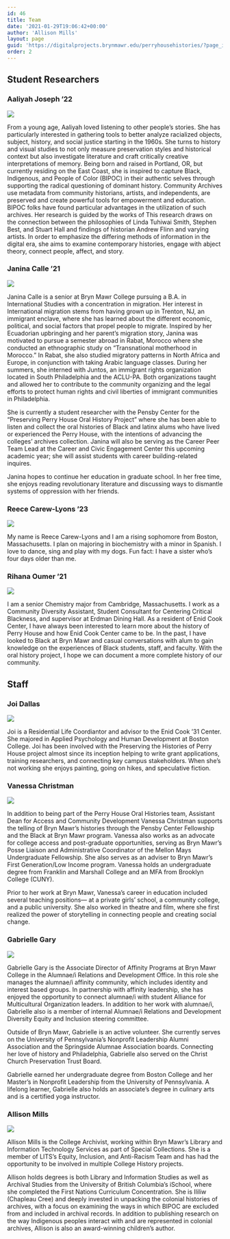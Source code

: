 ```yaml
---
id: 46
title: Team
date: '2021-01-29T19:06:42+00:00'
author: 'Allison Mills'
layout: page
guid: 'https://digitalprojects.brynmawr.edu/perryhousehistories/?page_id=46'
order: 2
---
```


## Student Researchers

### Aaliyah Joseph ’22

![](https://digitalprojects.brynmawr.edu/perryhousehistories/wp-content/uploads/2021/01/AaliayhJosephPhoto-PH.jpg)

From a young age, Aaliyah loved listening to other people’s stories. She has particularly interested in gathering tools to better analyze racialized objects, subject, history, and social justice starting in the 1960s. She turns to history and visual studies to not only measure preservation styles and historical context but also investigate literature and craft critically creative interpretations of memory. Being born and raised in Portland, OR, but currently residing on the East Coast, she is inspired to capture Black, Indigenous, and People of Color (BIPOC) in their authentic selves through supporting the radical questioning of dominant history. Community Archives use metadata from community historians, artists, and independents, are preserved and create powerful tools for empowerment and education. BIPOC folks have found particular advantages in the utilization of such archives. Her research is guided by the works of This research draws on the connection between the philosophies of Linda Tuhiwai Smith, Stephen Best, and Stuart Hall and findings of historian Andrew Flinn and varying artists. In order to emphasize the differing methods of information in the digital era, she aims to examine contemporary histories, engage with abject theory, connect people, affect, and story.

### Janina Calle ’21

![](https://digitalprojects.brynmawr.edu/perryhousehistories/wp-content/uploads/2021/01/Janina-1024x1024.png)

Janina Calle is a senior at Bryn Mawr College pursuing a B.A. in International Studies with a concentration in migration. Her interest in International migration stems from having grown up in Trenton, NJ, an immigrant enclave, where she has learned about the different economic, political, and social factors that propel people to migrate. Inspired by her Ecuadorian upbringing and her parent’s migration story, Janina was motivated to pursue a semester abroad in Rabat, Morocco where she conducted an ethnographic study on “Transnational motherhood in Morocco.” In Rabat, she also studied migratory patterns in North Africa and Europe, in conjunction with taking Arabic language classes. During her summers, she interned with Juntos, an immigrant rights organization located in South Philadelphia and the ACLU-PA. Both organizations taught and allowed her to contribute to the community organizing and the legal efforts to protect human rights and civil liberties of immigrant communities in Philadelphia.

She is currently a student researcher with the Pensby Center for the “Preserving Perry House Oral History Project” where she has been able to listen and collect the oral histories of Black and latinx alums who have lived or experienced the Perry House, with the intentions of advancing the colleges’ archives collection. Janina will also be serving as the Career Peer Team Lead at the Career and Civic Engagement Center this upcoming academic year; she will assist students with career building-related inquires.

Janina hopes to continue her education in graduate school. In her free time, she enjoys reading revolutionary literature and discussing ways to dismantle systems of oppression with her friends.

### Reece Carew-Lyons ’23

![](https://digitalprojects.brynmawr.edu/perryhousehistories/wp-content/uploads/2021/01/reecephoto-962x1024.jpg)

My name is Reece Carew-Lyons and I am a rising sophomore from Boston, Massachusetts. I plan on majoring in biochemistry with a minor in Spanish. I love to dance, sing and play with my dogs. Fun fact: I have a sister who’s four days older than me.

### Rihana Oumer ’21

![](https://digitalprojects.brynmawr.edu/perryhousehistories/wp-content/uploads/2021/01/rihana2.jpg)

I am a senior Chemistry major from Cambridge, Massachusetts. I work as a Community Diversity Assistant, Student Consultant for Centering Critical Blackness, and supervisor at Erdman Dining Hall. As a resident of Enid Cook Center, I have always been interested to learn more about the history of Perry House and how Enid Cook Center came to be. In the past, I have looked to Black at Bryn Mawr and casual conversations with alum to gain knowledge on the experiences of Black students, staff, and faculty. With the oral history project, I hope we can document a more complete history of our community.

## Staff

### Joi Dallas

![](https://digitalprojects.brynmawr.edu/perryhousehistories/wp-content/uploads/2021/01/thumbnail_image.png)

Joi is a Residential Life Coordiantor and advisor to the Enid Cook ’31 Center. She majored in Applied Psychology and Human Development at Boston College. Joi has been involved with the Preserving the Histories of Perry House project almost since its inception helping to write grant applications, training researchers, and connecting key campus stakeholders. When she’s not working she enjoys painting, going on hikes, and speculative fiction.

### Vanessa Christman

![](https://digitalprojects.brynmawr.edu/perryhousehistories/wp-content/uploads/2021/01/CloserHeadshot.jpg)

In addition to being part of the Perry House Oral Histories team, Assistant Dean for Access and Community Development Vanessa Christman supports the telling of Bryn Mawr’s histories through the Pensby Center Fellowship and the Black at Bryn Mawr program. Vanessa also works as an advocate for college access and post-graduate opportunities, serving as Bryn Mawr’s Posse Liaison and Administrative Coordinator of the Mellon Mays Undergraduate Fellowship. She also serves as an adviser to Bryn Mawr’s First Generation/Low Income program. Vanessa holds an undergraduate degree from Franklin and Marshall College and an MFA from Brooklyn College (CUNY).

Prior to her work at Bryn Mawr, Vanessa’s career in education included several teaching positions— at a private girls’ school, a community college, and a public university. She also worked in theatre and film, where she first realized the power of storytelling in connecting people and creating social change.

### Gabrielle Gary

![](https://digitalprojects.brynmawr.edu/perryhousehistories/wp-content/uploads/2021/02/LinkedInPhoto-683x1024.jpg)

Gabrielle Gary is the Associate Director of Affinity Programs at Bryn Mawr College in the Alumnae/i Relations and Development Office. In this role she manages the alumnae/i affinity community, which includes identity and interest based groups. In partnership with affinity leadership, she has enjoyed the opportunity to connect alumnae/i with student Alliance for Multicultural Organization leaders. In addition to her work with alumnae/i, Gabrielle also is a member of internal Alumnae/i Relations and Development Diversity Equity and Inclusion steering committee.

Outside of Bryn Mawr, Gabrielle is an active volunteer. She currently serves on the University of Pennsylvania’s Nonprofit Leadership Alumni Association and the Springside Alumnae Association boards. Connecting her love of history and Philadelphia, Gabrielle also served on the Christ Church Preservation Trust Board.

Gabrielle earned her undergraduate degree from Boston College and her Master’s in Nonprofit Leadership from the University of Pennsylvania. A lifelong learner, Gabrielle also holds an associate’s degree in culinary arts and is a certified yoga instructor.

### Allison Mills

![](https://digitalprojects.brynmawr.edu/perryhousehistories/wp-content/uploads/2021/01/Allison-Mills_photo-by-K-Ho-1024x1024.jpg)

Allison Mills is the College Archivist, working within Bryn Mawr’s Library and Information Technology Services as part of Special Collections. She is a member of LITS’s Equity, Inclusion, and Anti-Racism Team and has had the opportunity to be involved in multiple College History projects.

Allison holds degrees is both Library and Information Studies as well as Archival Studies from the University of British Columbia’s iSchool, where she completed the First Nations Curriculum Concentration. She is Ililiw (Chapleau Cree) and deeply invested in unpacking the colonial histories of archives, with a focus on examining the ways in which BIPOC are excluded from and included in archival records. In addition to publishing research on the way Indigenous peoples interact with and are represented in colonial archives, Allison is also an award-winning children’s author.